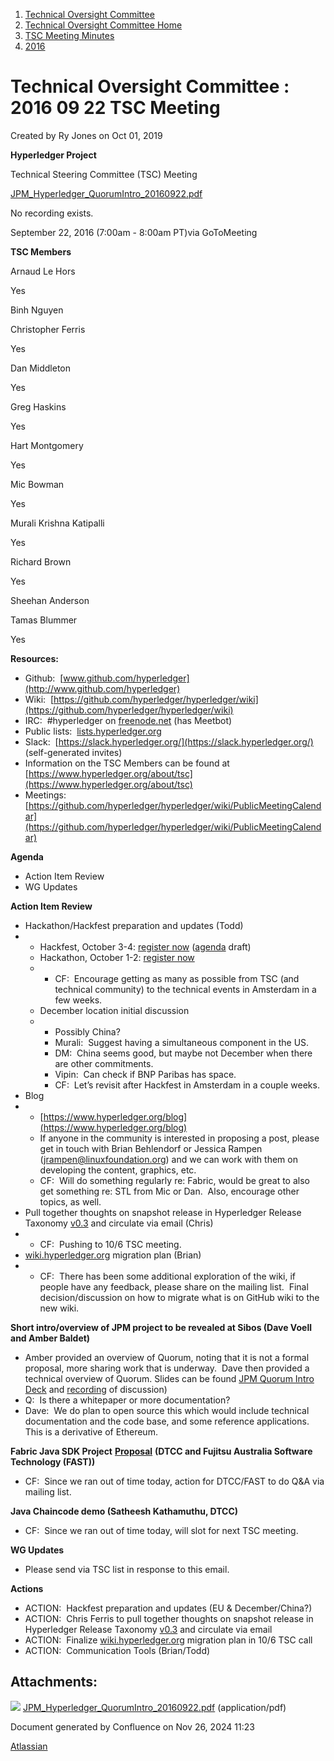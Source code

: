 1. [Technical Oversight Committee](index.html)
2. [Technical Oversight Committee Home](Technical-Oversight-Committee-Home_21430274.html)
3. [TSC Meeting Minutes](TSC-Meeting-Minutes_21448544.html)
4. [2016](2016_21448610.html)

# Technical Oversight Committee : 2016 09 22 TSC Meeting

Created by Ry Jones on Oct 01, 2019

**Hyperledger Project**

Technical Steering Committee (TSC) Meeting

[JPM\_Hyperledger\_QuorumIntro\_20160922.pdf](attachments/21432764/21448649.pdf)

No recording exists. 

September 22, 2016 (7:00am - 8:00am PT)via GoToMeeting

**TSC Members**

Arnaud Le Hors

Yes

Binh Nguyen

Christopher Ferris

Yes

Dan Middleton

Yes

Greg Haskins

Yes

Hart Montgomery

Yes

Mic Bowman

Yes

Murali Krishna Katipalli

Yes

Richard Brown

Yes

Sheehan Anderson

Tamas Blummer

Yes

**Resources:**

- Github:  [www.github.com/hyperledger](http://www.github.com/hyperledger)
- Wiki:  [https://github.com/hyperledger/hyperledger/wiki](https://github.com/hyperledger/hyperledger/wiki)
- IRC:  #hyperledger on [freenode.net](http://freenode.net) (has Meetbot)
- Public lists:  [lists.hyperledger.org](http://lists.hyperledger.org)
- Slack:  [https://slack.hyperledger.org/](https://slack.hyperledger.org/) (self-generated invites)
- Information on the TSC Members can be found at [https://www.hyperledger.org/about/tsc](https://www.hyperledger.org/about/tsc)
- Meetings:  [https://github.com/hyperledger/hyperledger/wiki/PublicMeetingCalendar](https://github.com/hyperledger/hyperledger/wiki/PublicMeetingCalendar)

**Agenda**

- Action Item Review
- WG Updates

**Action Item Review**

- Hackathon/Hackfest preparation and updates (Todd)
- - Hackfest, October 3-4: [register now](https://www.regonline.com/hyperledgerhackfestoctober2016) ([agenda](https://docs.google.com/document/d/1zOkbVMbC3cdnStan4BAvufA9zpFyua_vJN6z8XxGq-Y/edit) draft)
  - Hackathon, October 1-2: [register now](https://www.eventbrite.com/e/hyperledger-hackathon-tickets-26798489002)
  - - CF:  Encourage getting as many as possible from TSC (and technical community) to the technical events in Amsterdam in a few weeks.
  - December location initial discussion
  - - Possibly China?
    - Murali:  Suggest having a simultaneous component in the US.
    - DM:  China seems good, but maybe not December when there are other commitments.
    - Vipin:  Can check if BNP Paribas has space.
    - CF:  Let’s revisit after Hackfest in Amsterdam in a couple weeks.
- Blog
- - [https://www.hyperledger.org/blog](https://www.hyperledger.org/blog)
  - If anyone in the community is interested in proposing a post, please get in touch with Brian Behlendorf or Jessica Rampen ([jrampen@linuxfoundation.org](mailto:jrampen@linuxfoundation.org)) and we can work with them on developing the content, graphics, etc.
  - CF:  Will do something regularly re: Fabric, would be great to also get something re: STL from Mic or Dan.  Also, encourage other topics, as well.
- Pull together thoughts on snapshot release in Hyperledger Release Taxonomy [v0.3](https://docs.google.com/document/d/19hZBOj4QklSJa2Fj3kHEwx1_R1T1rdRTXBseF6mzCN0/edit) and circulate via email (Chris)
- - CF:  Pushing to 10/6 TSC meeting.
- [wiki.hyperledger.org](http://lf-hyperledger.atlassian.net) migration plan (Brian)
- - CF:  There has been some additional exploration of the wiki, if people have any feedback, please share on the mailing list.  Final decision/discussion on how to migrate what is on GitHub wiki to the new wiki.

**Short intro/overview of JPM project to be revealed at Sibos (Dave Voell and Amber Baldet)**

- Amber provided an overview of Quorum, noting that it is not a formal proposal, more sharing work that is underway.  Dave then provided a technical overview of Quorum. Slides can be found [JPM Quorum Intro Deck](https://drive.google.com/open?id=0B42vMkapQi1MSEVaa2tuVEtXZXM) and [recording](https://drive.google.com/open?id=0B42vMkapQi1MXy1SRU5UVnV0YkU) of discussion)
- Q:  Is there a whitepaper or more documentation?
- Dave:  We do plan to open source this which would include technical documentation and the code base, and some reference applications.  This is a derivative of Ethereum.

**Fabric Java SDK Project** [**Proposal**](https://docs.google.com/document/d/1dP3zUInx7fSr8X1iDOs4R5gFaoixiXeLF5LYeL48_M8/pub) **(DTCC and Fujitsu Australia Software Technology (FAST))**

- CF:  Since we ran out of time today, action for DTCC/FAST to do Q&amp;A via mailing list.

**Java Chaincode demo (Satheesh Kathamuthu, DTCC)**

- CF:  Since we ran out of time today, will slot for next TSC meeting.

**WG Updates**

- Please send via TSC list in response to this email.

**Actions**

- ACTION:  Hackfest preparation and updates (EU &amp; December/China?)
- ACTION:  Chris Ferris to pull together thoughts on snapshot release in Hyperledger Release Taxonomy [v0.3](https://docs.google.com/document/d/19hZBOj4QklSJa2Fj3kHEwx1_R1T1rdRTXBseF6mzCN0/edit) and circulate via email
- ACTION:  Finalize [wiki.hyperledger.org](http://lf-hyperledger.atlassian.net) migration plan in 10/6 TSC call
- ACTION:  Communication Tools (Brian/Todd)

## Attachments:

![](images/icons/bullet_blue.gif) [JPM\_Hyperledger\_QuorumIntro\_20160922.pdf](attachments/21432764/21448649.pdf) (application/pdf)

Document generated by Confluence on Nov 26, 2024 11:23

[Atlassian](http://www.atlassian.com/)
